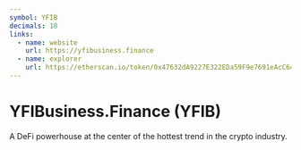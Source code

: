 ```yaml
---
symbol: YFIB
decimals: 18
links:
  - name: website
    url: https://yfibusiness.finance
  - name: explorer
    url: https://etherscan.io/token/0x47632dA9227E322EDa59F9e7691eAcC6430Ac87C
---
```


# YFIBusiness.Finance (YFIB)

A DeFi powerhouse at the center of the hottest trend in the crypto industry.
